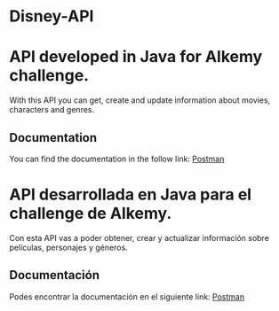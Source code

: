 # Disney-API

# API developed in Java for Alkemy challenge.

With this API you can get, create and update information about movies, characters and genres.

## Documentation

You can find the documentation in the follow link: [Postman](https://documenter.getpostman.com/view/17745489/UUy38618)

# API desarrollada en Java para el challenge de Alkemy.

Con esta API vas a poder obtener, crear y actualizar información sobre películas, personajes y géneros.

## Documentación

Podes encontrar la documentación en el siguiente link: [Postman](https://documenter.getpostman.com/view/17745489/UUy38618)
